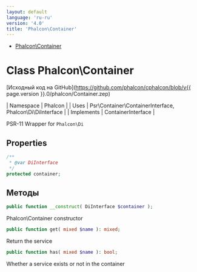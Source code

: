 ```yaml
---
layout: default
language: 'ru-ru'
version: '4.0'
title: 'Phalcon\Container'
---
```


* [Phalcon\Container](#container)

<h1 id="container">Class Phalcon\Container</h1>

[Исходный код на GitHub](https://github.com/phalcon/cphalcon/blob/v{{ page.version }}.0/phalcon/Container.zep)

| Namespace  | Phalcon | | Uses       | Psr\Container\ContainerInterface, Phalcon\Di\DiInterface | | Implements | ContainerInterface |

PSR-11 Wrapper for `Phalcon\Di`


## Properties
```php
/**
 * @var DiInterface
 */
protected container;

```

## Методы

```php
public function __construct( DiInterface $container );
```
Phalcon\Container constructor


```php
public function get( mixed $name ): mixed;
```
Return the service


```php
public function has( mixed $name ): bool;
```
Whether a service exists or not in the container


